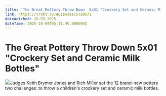 ```yaml
---
title: 'The Great Pottery Throw Down  5x01 "Crockery Set and Ceramic Milk Bottles"' 
link: https://trakt.tv/episodes/5798671
dateWatched: 10-03-2025
dateTime: 2025-10-04T05:11:49.000000Z
---
```

# The Great Pottery Throw Down  5x01 "Crockery Set and Ceramic Milk Bottles"

![](https://walter-r2.trakt.tv/images/episodes/005/798/671/screenshots/thumb/4155841488.jpg)Judges Keith Brymer Jones and Rich Miller set the 12 brand-new potters two challenges: to throw a children's crockery set and ceramic milk bottles.